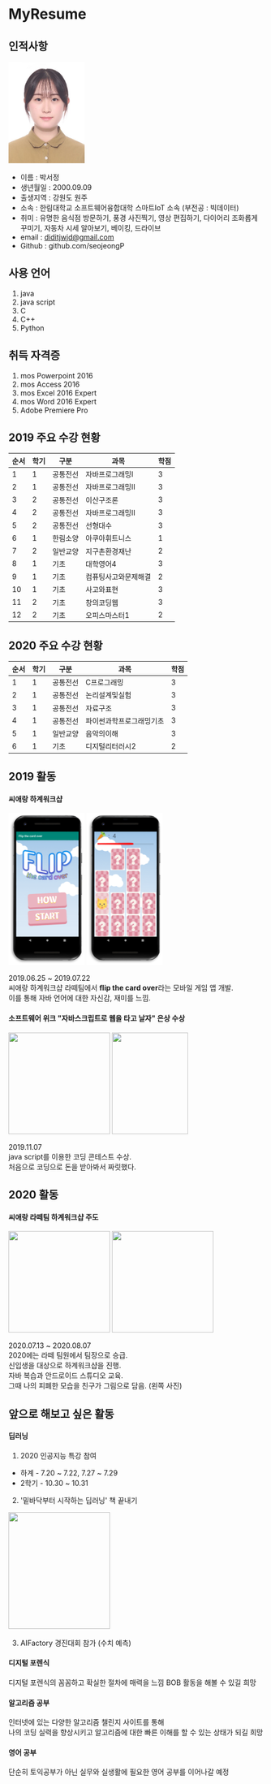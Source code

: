 # MyResume

## 인적사항  

<img src=mypic.jpg width=150 height=200>   

* 이름 : 박서정  
* 생년월일 : 2000.09.09  
* 출생지역 : 강원도 원주  
* 소속 : 한림대학교 소프트웨어융합대학 스마트IoT 소속 (부전공 : 빅데이터)
* 취미 : 유명한 음식점 방문하기, 풍경 사진찍기, 영상 편집하기, 다이어리 조화롭게 꾸미기, 자동차 시세 알아보기, 베이킹, 드라이브
* email : diditjwjd@gmail.com
* Github : github.com/seojeongP

## 사용 언어
1. java
2. java script
3. C
4. C++
5. Python

## 취득 자격증
1. mos Powerpoint 2016
2. mos Access 2016
3. mos Excel 2016 Expert
4. mos Word 2016 Expert
5. Adobe Premiere Pro

## 2019 주요 수강 현황
|순서|학기|구분|과목|학점|  
|---|---|---|---|---|  
|1|1|공통전선|자바프로그래밍I|3|
|2|1|공통전선|자바프로그래밍II|3|  
|3|2|공통전선|이산구조론|3|  
|4|2|공통전선|자바프로그래밍II|3|  
|5|2|공통전선|선형대수|3|  
|6|1|한림소양|아쿠아휘트니스|1|  
|7|2|일반교양|지구촌환경재난|2|  
|8|1|기초|대학영어4|3|  
|9|1|기초|컴퓨팅사고와문제해결|2|  
|10|1|기초|사고와표현|3|  
|11|2|기초|창의코딩웹|3|  
|12|2|기초|오피스마스터1|2|  


## 2020 주요 수강 현황
|순서|학기|구분|과목|학점|  
|---|---|---|---|---|  
|1|1|공통전선|C프로그래밍|3|
|2|1|공통전선|논리설계및실험|3|  
|3|1|공통전선|자료구조|3|  
|4|1|공통전선|파이썬과학프로그래밍기초|3|  
|5|1|일반교양|음악의이해|3|  
|6|1|기초|디지털리터러시2|2|  

## 2019 활동
#### 씨애랑 하계워크샵
<div>
<img src=flip2.png width=150 height=300>  
<img src=flip.png width=150 height=300>
  </div>
  
2019.06.25 ~ 2019.07.22    
씨애랑 하계워크샵 라떼팀에서 **flip the card over**라는 모바일 게임 앱 개발.    
이를 통해 자바 언어에 대한 자신감, 재미를 느낌.    

#### 소프트웨어 위크 "자바스크립트로 웹을 타고 날자" 은상 수상
<div>
<image src=javascript2.jpg width=200 height=200>
<image src=javascript1_1.JPG width=150 height=200>
  </div>
  
2019.11.07  
java script를 이용한 코딩 콘테스트 수상.    
처음으로 코딩으로 돈을 받아봐서 짜릿했다.    
  
## 2020 활동
#### 씨애랑 라떼팀 하계워크샵 주도
<div>
  <image src=drawing.jpg width=200 height=200>
  <image src=latte.png width=200 height=200>
    </div>
    
2020.07.13 ~ 2020.08.07  
2020에는 라떼 팀원에서 팀장으로 승급.    
신입생을 대상으로 하계워크샵을 진행.    
자바 복습과 안드로이드 스튜디오 교육.    
그때 나의 피폐한 모습을 친구가 그림으로 담음. (왼쪽 사진)    
<!-- 
#### 운전면허 취득
<div>
  <image src=carli.JPEG width=200 height=200>
  <image src=carexam.jpg width=400 height=200>
    </div>

2020.09.29  
2종 보통 운전면허 독학 취득.   -->

## 앞으로 해보고 싶은 활동  
#### 딥러닝

1. 2020 인공지능 특강 참여 
* 하계 - 7.20 ~ 7.22, 7.27 ~ 7.29
* 2학기 - 10.30 ~ 10.31

2. '밑바닥부터 시작하는 딥러닝' 책 끝내기  
<image src=deep.jpg width=200 height=230>
  

3. AIFactory 경진대회 참가 (수치 예측)

#### 디지털 포렌식
디지털 포렌식의 꼼꼼하고 확실한 절차에 매력을 느낌
BOB 활동을 해볼 수 있길 희망


#### 알고리즘 공부
인터넷에 있는 다양한 알고리즘 챌린지 사이트를 통해  
나의 코딩 실력을 향상시키고 알고리즘에 대한 빠른 이해를 할 수 있는 상태가 되길 희망

#### 영어 공부
단순히 토익공부가 아닌 실무와 실생활에 필요한 영어 공부를 이어나갈 예정

